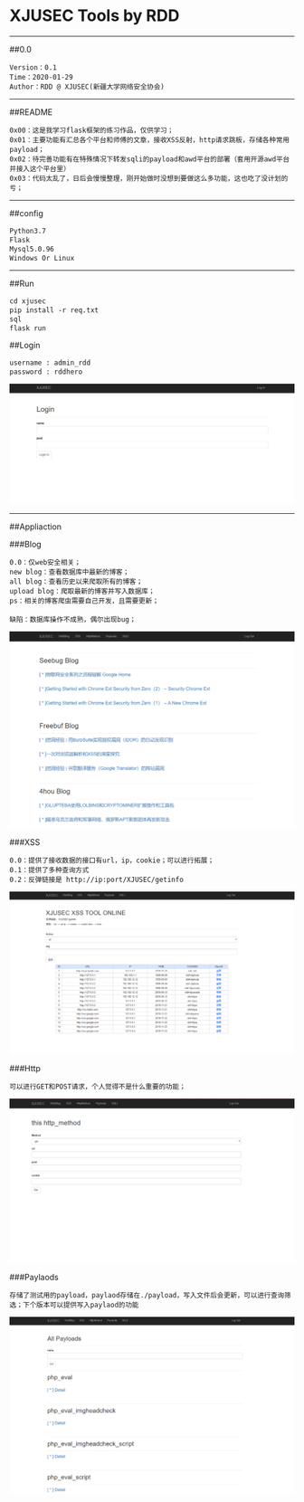 # XJUSEC Tools by RDD

---

##0.0

    Version：0.1
    Time：2020-01-29
    Author：RDD @ XJUSEC(新疆大学网络安全协会)

---

##README

    0x00：这是我学习flask框架的练习作品，仅供学习；
    0x01：主要功能有汇总各个平台和师傅的文章，接收XSS反射，http请求跳板，存储各种常用payload；
    0x02：待完善功能有在特殊情况下转发sqli的payload和awd平台的部署（套用开源awd平台并接入这个平台里）
    0x03：代码太乱了，日后会慢慢整理，刚开始做时没想到要做这么多功能，这也吃了没计划的亏；
---

##config
    
    Python3.7
    Flask
    Mysql5.0.96
    Windows Or Linux

---

##Run 
    
    cd xjusec
    pip install -r req.txt
    sql 
	flask run


##Login
    
    username : admin_rdd
    password : rddhero

![login](./imgs/login.png)

---

##Appliaction

###Blog
    
    0.0：仅web安全相关；
    new blog：查看数据库中最新的博客；
    all blog：查看历史以来爬取所有的博客；
    upload blog：爬取最新的博客并写入数据库；
    ps：相关的博客爬虫需要自己开发，且需要更新；

    缺陷：数据库操作不成熟，偶尔出现bug；

![blog](./imgs/blog.png)

###XSS

    0.0：提供了接收数据的接口有url，ip，cookie；可以进行拓展；
    0.1：提供了多种查询方式 
    0.2：反弹链接是 http://ip:port/XJUSEC/getinfo

![blog](./imgs/xss.png)   

###Http

    可以进行GET和POST请求，个人觉得不是什么重要的功能；

![blog](./imgs/http.png)

###Paylaods

    存储了测试用的payload，paylaod存储在./payload，写入文件后会更新，可以进行查询筛选；下个版本可以提供写入paylaod的功能

![blog](./imgs/payloads.png)

